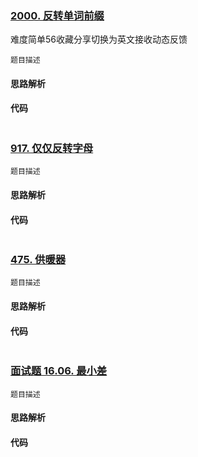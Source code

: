 ### [2000. 反转单词前缀](https://leetcode.cn/problems/reverse-prefix-of-word/)

难度简单56收藏分享切换为英文接收动态反馈

	题目描述

#### 思路解析

#### 代码
```Python

```

### [917. 仅仅反转字母](https://leetcode.cn/problems/reverse-only-letters/)

	题目描述

#### 思路解析

#### 代码
```Python

```

### [475. 供暖器](https://leetcode.cn/problems/heaters/)

	题目描述

#### 思路解析

#### 代码
```Python

```

### [面试题 16.06. 最小差](https://leetcode.cn/problems/smallest-difference-lcci/)

	题目描述

#### 思路解析

#### 代码
```Python

```

